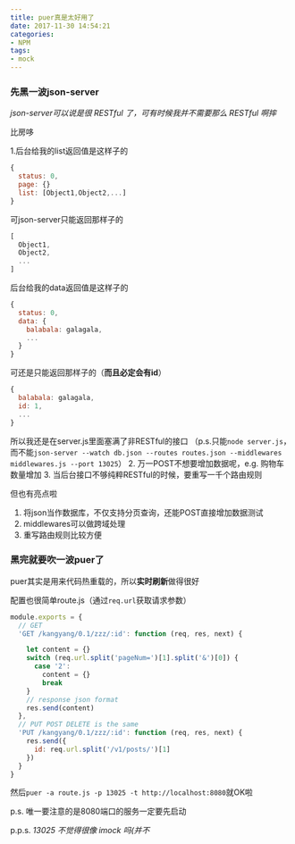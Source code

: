 ```yaml
---
title: puer真是太好用了
date: 2017-11-30 14:54:21
categories:
- NPM
tags:
- mock
---
```


### 先黑一波json-server

<!-- more -->

*json-server可以说是很 RESTful 了，可有时候我并不需要那么 RESTful 啊摔*

比房哆

1.后台给我的list返回值是这样子的
``` JavaScript
{
  status: 0,
  page: {}
  list: [Object1,Object2,...]
}
```
可json-server只能返回那样子的
``` JavaScript
[
  Object1,
  Object2,
  ...
]
```
后台给我的data返回值是这样子的
``` JavaScript
{
  status: 0,
  data: {
    balabala: galagala,
    ...
  }
}
```
可还是只能返回那样子的（**而且必定会有id**）
``` JavaScript
{
  balabala: galagala,
  id: 1,
  ...
}
```
所以我还是在server.js里面塞满了非RESTful的接口
（p.s.只能`node server.js`，而不能`json-server --watch db.json --routes routes.json --middlewares middlewares.js --port 13025`）
2. 万一POST不想要增加数据呢，e.g. 购物车数量增加
3. 当后台接口不够纯粹RESTful的时候，要重写一千个路由规则

但也有亮点啦
1. 将json当作数据库，不仅支持分页查询，还能POST直接增加数据测试
2. middlewares可以做跨域处理
3. 重写路由规则比较方便

### 黑完就要吹一波puer了

puer其实是用来代码热重载的，所以**实时刷新**做得很好

配置也很简单route.js（通过`req.url`获取请求参数）

``` JavaScript
module.exports = {
  // GET
  'GET /kangyang/0.1/zzz/:id': function (req, res, next) {

    let content = {}
    switch (req.url.split('pageNum=')[1].split('&')[0]) {
      case '2':
        content = {}
        break
    }
    // response json format
    res.send(content)
  },
  // PUT POST DELETE is the same
  'PUT /kangyang/0.1/zzz/:id': function (req, res, next) {
    res.send({
      id: req.url.split('/v1/posts/')[1]
    })
  }
}
```

然后`puer -a route.js -p 13025 -t http://localhost:8080`就OK啦

p.s. 唯一要注意的是8080端口的服务一定要先启动

p.p.s. *13025 不觉得很像 imock 吗(并不*
